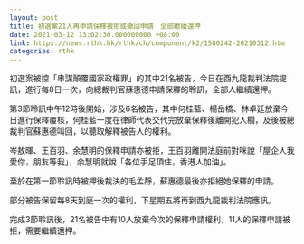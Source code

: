 ```yaml
---
layout: post
title: 初選案21人再申請保釋被拒或撤回申請　全部繼續還押
date: 2021-03-12 13:02:30.000000000 +08:00
link: https://news.rthk.hk/rthk/ch/component/k2/1580242-20210312.htm
categories: rthk
---
```


初選案被控「串謀顛覆國家政權罪」的其中21名被告，今日在西九龍裁判法院提訊，進行每8日一次，向總裁判官蘇惠德申請保釋的聆訊，全部人繼續還押。

第3節聆訊中午12時後開始，涉及6名被告，其中何桂藍、楊岳橋、林卓廷放棄今日進行保釋覆核，何桂藍一度在律師代表交代完放棄保釋後離開犯人欄，及後被總裁判官蘇惠德叫回，以聽取解釋被告人的權利。

岑敖暉、王百羽、余慧明的保釋申請亦被拒，王百羽離開法庭前對咪說「屋企人我愛你，朋友等我」，余慧明就說「各位手足頂住，香港人加油」。

至於在第一節聆訊時被押後裁決的毛孟靜，蘇惠德最後亦拒絕她保釋的申請。

部分被告保留每8天到庭一次的權利，下星期五將再到西九龍裁判法院應訊。

完成3節聆訊後，21名被告中有10人放棄今次的保釋申請權利，11人的保釋申請被拒，需要繼續還押。
